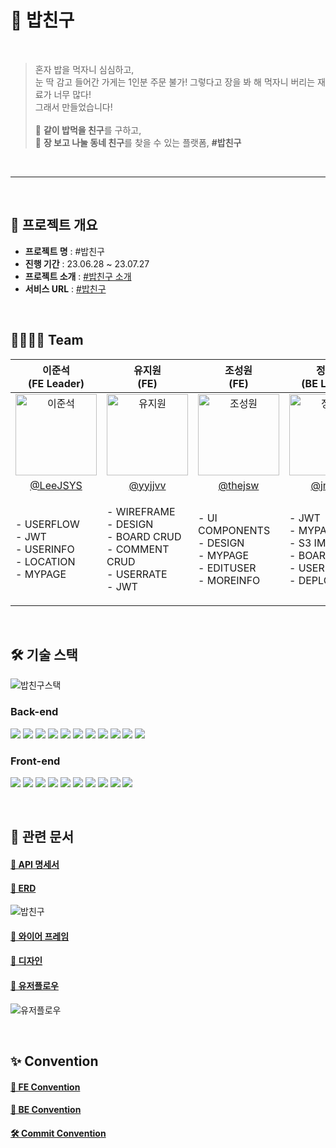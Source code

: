 # 🍚 밥친구

<br>

> 혼자 밥을 먹자니 심심하고, <br>
> 눈 딱 감고 들어간 가게는 1인분 주문 불가! 그렇다고 장을 봐 해 먹자니 버리는 재료가 너무 많다! <br>
> 그래서 만들었습니다! <br> <br>
> 🍚 **같이 밥먹을 친구**를 구하고,<br/>
> 🥦 **장 보고 나눌 동네 친구**를 찾을 수 있는 플랫폼, **#밥친구**

<br>

---

<br>

## 🚩 프로젝트 개요
- **프로젝트 명** : #밥친구
- **진행 기간** : 23.06.28 ~ 23.07.27
- **프로젝트 소개** : [#밥친구 소개](https://www.notion.so/028127aa3b884fd5b833e8833f35598e?pvs=21)
- **서비스 URL** : [#밥친구](https://seb44-main-014.vercel.app/)
  
<br>

## 👨‍👩‍👧‍👦 Team
| 이준석<br>(FE Leader) | 유지원<br>(FE) | 조성원<br>(FE) | 정민지<br>(BE Leader) | 서승아<br>(BE) |
| :---: | :---: | :---: | :---: | :---: |
| <img alt="이준석" src="https://github.com/codestates-seb/seb44_main_014/assets/101058141/55b18b88-ed35-4b9d-bfd6-8ea90b98942f" height="130" width="130"> | <img alt="유지원" src="https://github.com/codestates-seb/seb44_main_014/assets/101058141/b84c04bb-ca8e-4d6f-825e-724dc6806283" height="130" width="130"> | <img alt="조성원" src="https://github.com/codestates-seb/seb44_main_014/assets/101058141/280b5145-9830-4550-a5eb-0932aa9dacfc" height="130" width="130"> | <img alt="정민지" src="https://github.com/codestates-seb/seb44_main_014/assets/101058141/f9021546-f255-4c69-8690-42d7eb1dedce" height="130" width="130"> | <img alt="서승아" src="https://github.com/codestates-seb/seb44_main_014/assets/101058141/eaecf455-9651-4de3-acc1-5036bbf349bf" height="130" width="130"> |
| [@LeeJSYS](https://github.com/LeeJSYS) | [@yyjjvv](https://github.com/yyjjvv) | [@thejsw](https://github.com/thejsw) | [@jmjgirl](https://github.com/jmjgirl) | [@tjtmddk720](https://github.com/tjtmddk720) |
|<p align="left">- USERFLOW <br/>- JWT <br/>- USERINFO  <br/>- LOCATION  <br/>- MYPAGE <br /></p> | <p align="left">- WIREFRAME  <br/>- DESIGN  <br/>- BOARD CRUD  <br/>- COMMENT CRUD  <br/>- USERRATE  <br/>- JWT <br/></p> | <p align="left">- UI COMPONENTS  <br/>- DESIGN  <br/>- MYPAGE <br/>- EDITUSER <br/>- MOREINFO <br/></p> |<p align="left">- JWT <br/>- MYPAGE <br/>- S3 IMAGE <br/>- BOARD <br/>- USERINFO <br/>- DEPLOY <br/></p> | <p align="left">- LOCATION <br/>- COMMENT <br/>- STARRATE <br/>- MATE <br/>- DEPLOY <br/></p> |

<br>

## 🛠 기술 스택

![밥친구스택](https://github.com/codestates-seb/seb44_main_014/assets/124814766/2224ecaa-355b-4a70-8e1e-45c75e519284)


### Back-end
<img src="https://img.shields.io/badge/SPRING-6DB33F?style=for-the-badge&logo=SPRING&logoColor=white"> <img src="https://img.shields.io/badge/SPRINGBOOT-6DB33F?style=for-the-badge&logo=SPRINGBOOT&logoColor=white"> <img src="https://img.shields.io/badge/SPRINGSECURITY-6DB33F?style=for-the-badge&logo=SPRINGSECURITY&logoColor=white"> <img src="https://img.shields.io/badge/JAVA-4479A1?style=for-the-badge&logo=JAVA&logoColor=black"> <img src="https://img.shields.io/badge/MYSQL-4479A1?style=for-the-badge&logo=MYSQL&logoColor=white"> <img src="https://img.shields.io/badge/QUERYDSL-4479A1?style=for-the-badge&logo=QUERYDSL&logoColor=black"> <img src="https://img.shields.io/badge/JPA-6DB33F?style=for-the-badge&logo=JPA&logoColor=black"> <img src="https://img.shields.io/badge/GITHUBACTIONS-2088FF?style=for-the-badge&logo=GITHUBACTIONS&logoColor=white"> <img src="https://img.shields.io/badge/AMAZONEC2-FF9900?style=for-the-badge&logo=AMAZONEC2&logoColor=white"> <img src="https://img.shields.io/badge/AMAZONS3-569A31?style=for-the-badge&logo=AMAZONS3&logoColor=white"> <img src="https://img.shields.io/badge/AMAZONRDS-527FFF?style=for-the-badge&logo=AMAZONRDS&logoColor=white">


### Front-end
<img src="https://img.shields.io/badge/REACT-61DAFB?style=for-the-badge&logo=REACT&logoColor=black"> <img src="https://img.shields.io/badge/VITE-646CFF?style=for-the-badge&logo=VITE&logoColor=white"> <img src="https://img.shields.io/badge/TYPESCRIPT-3178C6?style=for-the-badge&logo=TYPESCRIPT&logoColor=white"> <img src="https://img.shields.io/badge/REDUX-764ABC?style=for-the-badge&logo=REDUX&logoColor=white"> <img src="https://img.shields.io/badge/AXIOS-5A29E4?style=for-the-badge&logo=AXIOS&logoColor=white"> <img src="https://img.shields.io/badge/ESLINT-4B32C3?style=for-the-badge&logo=ESLINT&logoColor=white"> <img src="https://img.shields.io/badge/PRETTIER-F7B93E?style=for-the-badge&logo=PRETTIER&logoColor=white"> <img src="https://img.shields.io/badge/.ENV-ECD53F?style=for-the-badge&logo=.ENV&logoColor=black"> <img src="https://img.shields.io/badge/STYLEDCOMPONENTS-DB7093?style=for-the-badge&logo=STYLEDCOMPONENTS&logoColor=white"> <img src="https://img.shields.io/badge/FIGMA-F24E1E?style=for-the-badge&logo=FIGMA&logoColor=white">

<br>

## 📑 관련 문서

#### [📌 API 명세서](https://pollen-rest-2b9.notion.site/API-7f5e6e055dfd4f21a677d6cdb427c035?pvs=4)

#### [📌 ERD](https://www.erdcloud.com/d/MpCjoYMXYCtLuG3be)

![밥친구](https://github.com/codestates-seb/seb44_main_014/assets/124814766/4a278507-2c7e-4b7e-87d8-1f2373a3f2dd)

#### [📌 와이어 프레임](https://www.figma.com/file/Xg0rcxVl4EVjOl4N8R35xA?embed_host=notion&kind=&mode=design&node-id=0-1&t=4HIC9eI5BP0URVAb-0&type=design&viewer=1)

#### [📌 디자인](https://www.figma.com/file/Xg0rcxVl4EVjOl4N8R35xA?embed_host=notion&kind=&mode=design&node-id=44-216&t=4HIC9eI5BP0URVAb-0&type=design&viewer=1)

#### [📌 유저플로우](https://www.figma.com/file/Xg0rcxVl4EVjOl4N8R35xA?embed_host=notion&kind=&mode=design&node-id=43-32&t=4HIC9eI5BP0URVAb-0&type=design&viewer=1)

![유저플로우](https://github.com/codestates-seb/seb44_main_014/assets/124814766/894c7cbf-ee77-4cd0-8b27-a53263397c6a)

<br>

## ✨ Convention

#### [📕 FE Convention](https://zenith-headstand-b8a.notion.site/FE-Convention-b2c6a4b4251a426ba26b7cabda047244)

#### [📘 BE Convention](https://zenith-headstand-b8a.notion.site/BE-Convention-ce0a44316b8f46bf917c298b735aba5a)

#### [🛠 Commit Convention](https://zenith-headstand-b8a.notion.site/Commit-message-convention-6b56adf4886c46f4b2c27cc2dcea3ae5)


